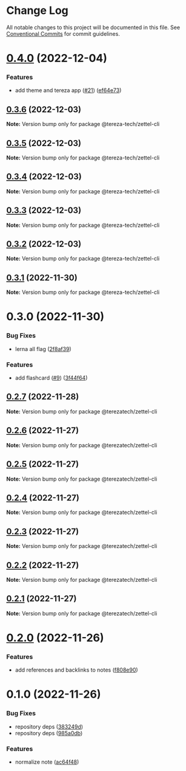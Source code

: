 # Change Log

All notable changes to this project will be documented in this file.
See [Conventional Commits](https://conventionalcommits.org) for commit guidelines.

# [0.4.0](https://github.com/terezatech/tereza-tech/compare/@tereza-tech/zettel-cli@0.3.6...@tereza-tech/zettel-cli@0.4.0) (2022-12-04)

### Features

- add theme and tereza app ([#21](https://github.com/terezatech/tereza-tech/issues/21)) ([ef64e73](https://github.com/terezatech/tereza-tech/commit/ef64e73df3b47339d39ba0ff946afcfe655c6eaa))

## [0.3.6](https://github.com/terezatech/tereza-tech/compare/@tereza-tech/zettel-cli@0.3.5...@tereza-tech/zettel-cli@0.3.6) (2022-12-03)

**Note:** Version bump only for package @tereza-tech/zettel-cli

## [0.3.5](https://github.com/terezatech/tereza-tech/compare/@tereza-tech/zettel-cli@0.3.4...@tereza-tech/zettel-cli@0.3.5) (2022-12-03)

**Note:** Version bump only for package @tereza-tech/zettel-cli

## [0.3.4](https://github.com/terezatech/tereza-tech/compare/@tereza-tech/zettel-cli@0.3.3...@tereza-tech/zettel-cli@0.3.4) (2022-12-03)

**Note:** Version bump only for package @tereza-tech/zettel-cli

## [0.3.3](https://github.com/terezatech/tereza-tech/compare/@tereza-tech/zettel-cli@0.3.2...@tereza-tech/zettel-cli@0.3.3) (2022-12-03)

**Note:** Version bump only for package @tereza-tech/zettel-cli

## [0.3.2](https://github.com/terezatech/tereza-tech/compare/@tereza-tech/zettel-cli@0.3.1...@tereza-tech/zettel-cli@0.3.2) (2022-12-03)

**Note:** Version bump only for package @tereza-tech/zettel-cli

## [0.3.1](https://github.com/terezatech/tereza-tech/compare/@tereza-tech/zettel-cli@0.3.0...@tereza-tech/zettel-cli@0.3.1) (2022-11-30)

**Note:** Version bump only for package @tereza-tech/zettel-cli

# 0.3.0 (2022-11-30)

### Bug Fixes

- lerna all flag ([2f8af39](https://github.com/terezatech/tereza-tech/commit/2f8af395b813adf7fa38d6a7d0c51ee8164feecc))

### Features

- add flashcard ([#9](https://github.com/terezatech/tereza-tech/issues/9)) ([3f44f64](https://github.com/terezatech/tereza-tech/commit/3f44f648b211a3de943d41992b95c2d664919fe1))

## [0.2.7](https://github.com/terezatech/tereza-tech/compare/@terezatech/zettel-cli@0.2.6...@terezatech/zettel-cli@0.2.7) (2022-11-28)

**Note:** Version bump only for package @terezatech/zettel-cli

## [0.2.6](https://github.com/terezatech/tereza-tech/compare/@terezatech/zettel-cli@0.2.5...@terezatech/zettel-cli@0.2.6) (2022-11-27)

**Note:** Version bump only for package @terezatech/zettel-cli

## [0.2.5](https://github.com/terezatech/tereza-tech/compare/@terezatech/zettel-cli@0.2.4...@terezatech/zettel-cli@0.2.5) (2022-11-27)

**Note:** Version bump only for package @terezatech/zettel-cli

## [0.2.4](https://github.com/terezatech/tereza-tech/compare/@terezatech/zettel-cli@0.2.3...@terezatech/zettel-cli@0.2.4) (2022-11-27)

**Note:** Version bump only for package @terezatech/zettel-cli

## [0.2.3](https://github.com/terezatech/tereza-tech/compare/@terezatech/zettel-cli@0.2.2...@terezatech/zettel-cli@0.2.3) (2022-11-27)

**Note:** Version bump only for package @terezatech/zettel-cli

## [0.2.2](https://github.com/terezatech/tereza-tech/compare/@terezatech/zettel-cli@0.2.1...@terezatech/zettel-cli@0.2.2) (2022-11-27)

**Note:** Version bump only for package @terezatech/zettel-cli

## [0.2.1](https://github.com/arantespp/tereza-tech/compare/@terezatech/zettel-cli@0.2.0...@terezatech/zettel-cli@0.2.1) (2022-11-27)

**Note:** Version bump only for package @terezatech/zettel-cli

# [0.2.0](https://github.com/arantespp/tereza-tech/compare/@terezatech/zettel-cli@0.1.0...@terezatech/zettel-cli@0.2.0) (2022-11-26)

### Features

- add references and backlinks to notes ([f808e90](https://github.com/arantespp/tereza-tech/commit/f808e90d83964392d8016264c0e5c4f494c8ee94))

# 0.1.0 (2022-11-26)

### Bug Fixes

- repository deps ([383249d](https://github.com/arantespp/tereza-tech/commit/383249dbd12041da3375afd6866f21b5404fe152))
- repository deps ([985a0db](https://github.com/arantespp/tereza-tech/commit/985a0db7dff0ed626f14df53f5c1632f9077967d))

### Features

- normalize note ([ac64f48](https://github.com/arantespp/tereza-tech/commit/ac64f48fbfa3f1b3281b9228e4dcfa3c8c86d034))
